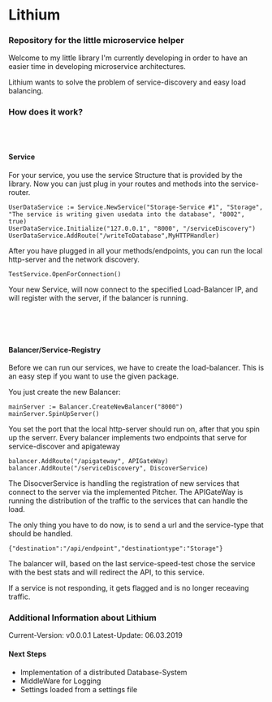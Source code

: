 # Lithium



### Repository for the little microservice helper

Welcome to my little library I'm currently developing in order to have an easier time
in developing microservice architectures.


Lithium wants to solve the problem of service-discovery and easy load balancing.


### How does it work?
<br>
<br>

#### Service
For your service, you use the service Structure that is provided by the library. 
Now you can just plug in your routes and methods into the service-router.

    UserDataService := Service.NewService("Storage-Service #1", "Storage", "The service is writing given usedata into the database", "8002", true)
    UserDataService.Initialize("127.0.0.1", "8000", "/serviceDiscovery")
    UserDataService.AddRoute("/writeToDatabase",MyHTTPHandler)
    
    
After you have plugged in all your methods/endpoints, you can run the local http-server and the network discovery.

    TestService.OpenForConnection()
    
    
Your new Service, will now connect to the specified Load-Balancer IP, and will register with the server, if the balancer is running.

<br>
<br>
<br>


#### Balancer/Service-Registry


Before we can run our services, we have to create the load-balancer.
This is an easy step if you want to use the given package.


You just create the new Balancer:
    
    mainServer := Balancer.CreateNewBalancer("8000")
    mainServer.SpinUpServer()

    
You set the port that the local http-server should run on, after that you spin up the serverr.
Every balancer implements two endpoints that serve for service-discover and apigateway

    balancer.AddRoute("/apigateway", APIGateWay)
    balancer.AddRoute("/serviceDiscovery", DiscoverService)  
    
    
The DisocverService is handling the registration of new services that connect to the server via the implemented Pitcher.
The APIGateWay is running the distribution of the traffic to the services that can handle the load.

The only thing you have to do now, is to send a url and the service-type that should be handled.

    {"destination":"/api/endpoint","destinationtype":"Storage"}
    
The balancer will, based on the last service-speed-test chose the service with the best stats and will redirect the API, to this service.

If a service is not responding, it gets flagged and is no longer receaving traffic.

      
      
      
### Additional Information about Lithium

Current-Version: v0.0.0.1
Latest-Update: 06.03.2019


#### Next Steps

* Implementation of a distributed Database-System
* MiddleWare for Logging
* Settings loaded from a settings file      
        